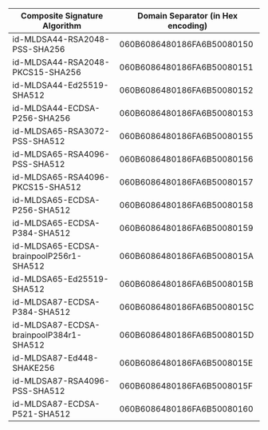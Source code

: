 | Composite Signature Algorithm                | Domain Separator (in Hex encoding)|
| -------------------------------------------  | --------------------------------- |
| id-MLDSA44-RSA2048-PSS-SHA256                  | 060B6086480186FA6B50080150 |
| id-MLDSA44-RSA2048-PKCS15-SHA256               | 060B6086480186FA6B50080151 |
| id-MLDSA44-Ed25519-SHA512                      | 060B6086480186FA6B50080152 |
| id-MLDSA44-ECDSA-P256-SHA256                   | 060B6086480186FA6B50080153 |
| id-MLDSA65-RSA3072-PSS-SHA512                  | 060B6086480186FA6B50080155 |
| id-MLDSA65-RSA4096-PSS-SHA512                  | 060B6086480186FA6B50080156 |
| id-MLDSA65-RSA4096-PKCS15-SHA512               | 060B6086480186FA6B50080157 |
| id-MLDSA65-ECDSA-P256-SHA512                   | 060B6086480186FA6B50080158 |
| id-MLDSA65-ECDSA-P384-SHA512                   | 060B6086480186FA6B50080159 |
| id-MLDSA65-ECDSA-brainpoolP256r1-SHA512        | 060B6086480186FA6B5008015A |
| id-MLDSA65-Ed25519-SHA512                      | 060B6086480186FA6B5008015B |
| id-MLDSA87-ECDSA-P384-SHA512                   | 060B6086480186FA6B5008015C |
| id-MLDSA87-ECDSA-brainpoolP384r1-SHA512        | 060B6086480186FA6B5008015D |
| id-MLDSA87-Ed448-SHAKE256                      | 060B6086480186FA6B5008015E |
| id-MLDSA87-RSA4096-PSS-SHA512                  | 060B6086480186FA6B5008015F |
| id-MLDSA87-ECDSA-P521-SHA512                   | 060B6086480186FA6B50080160 |
